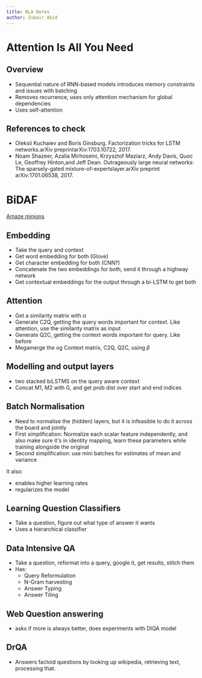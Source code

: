 ```yaml
---
title: NLA Notes
author: Zubair Abid
---
```


# Attention Is All You Need

## Overview

- Sequential nature of RNN-based models introduces memory constraints and 
  issues with batching
- Removes recurrence, uses only attention mechanism for global dependencies
- Uses self-attention

## References to check

- Oleksii Kuchaiev and Boris Ginsburg. Factorization tricks for LSTM networks.arXiv preprintarXiv:1703.10722, 2017.
- Noam Shazeer, Azalia Mirhoseini, Krzysztof Maziarz, Andy Davis, Quoc Le, Geoffrey Hinton,and Jeff Dean.  Outrageously large neural networks:  The sparsely-gated mixture-of-expertslayer.arXiv preprint arXiv:1701.06538, 2017.


# BiDAF

[Amaze minions](https://towardsdatascience.com/the-definitive-guide-to-bi-directional-attention-flow-d0e96e9e666b)

## Embedding

- Take the query and context
- Get word embedding for both (Glove)
- Get character embedding for both (CNN?)
- Concatenate the two embeddings for both, send it through a highway network
- Get contextual embeddings for the output through a bi-LSTM to get both

## Attention

- Get a similarity matrix with $\alpha$
- Generate C2Q, getting the query words important for context. Like attention, 
  use the similarity matrix as input
- Generate Q2C, getting the context words important for query. Like before
- Megamerge the og Context matrix, C2Q, Q2C, using $\beta$

## Modelling and output layers

- two stacked biLSTMS on the query aware context
- Concat M1, M2 with G, and get prob dist over start and end indices

## Batch Normalisation

- Need to normalise the (hidden) layers, but it is infeasible to do it across 
  the board and jointly
- First simplification: Normalize each scalar feature independently, and also 
  make sure it's in identity mapping, learn these parameters while training 
  alongside the original
- Second simplification: use mini batches for estimates of mean and variance

It also:

- enables higher learning rates
- regularizes the model

## Learning Question Classifiers

- Take a question, figure out what type of answer it wants
- Uses a hierarchical classifier

## Data Intensive QA

- Take a question, reformat into a query, google it, get results, stitch them
- Has:
    - Query Reformulation
    - N-Gram harvesting
    - Answer Typing
    - Answer Tiling

## Web Question answering

- asks if more is always better, does experiments with DIQA model

## DrQA

- Answers factoid questions by looking up wikipedia, retrieving text, processing
  that.
